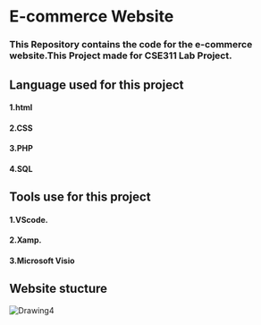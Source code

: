 # E-commerce Website
### This Repository contains the code for the e-commerce website.This Project made for CSE311 Lab Project.

## Language used for this project
#### 1.html
#### 2.CSS
#### 3.PHP
#### 4.SQL

## Tools use for this project
#### 1.VScode.
#### 2.Xamp.
#### 3.Microsoft Visio

## Website stucture 
![Drawing4](https://user-images.githubusercontent.com/59665707/155842372-13df9676-6ba9-4e90-a58d-9b6c0ccbec62.png)
